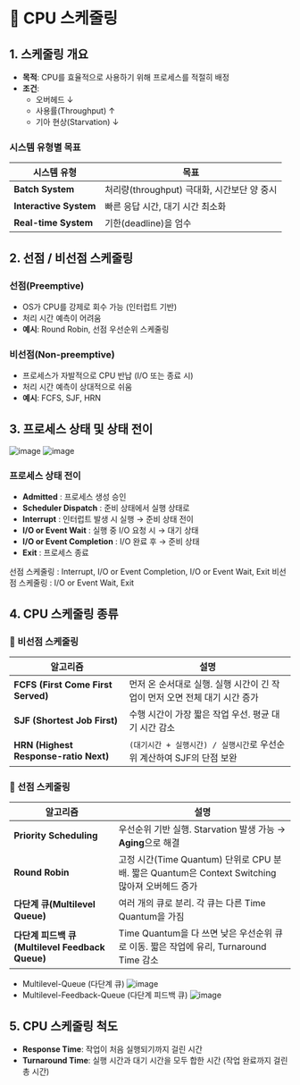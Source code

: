 
# 📌 CPU 스케줄링


## 1. 스케줄링 개요

- **목적**: CPU를 효율적으로 사용하기 위해 프로세스를 적절히 배정
- **조건**:  
  - 오버헤드 ↓  
  - 사용률(Throughput) ↑  
  - 기아 현상(Starvation) ↓  

### 시스템 유형별 목표

| 시스템 유형         | 목표                                      |
|--------------------|-------------------------------------------|
| **Batch System**   | 처리량(throughput) 극대화, 시간보단 양 중시 |
| **Interactive System** | 빠른 응답 시간, 대기 시간 최소화             |
| **Real-time System**  | 기한(deadline)을 엄수                       |


## 2. 선점 / 비선점 스케줄링

### 선점(Preemptive)

- OS가 CPU를 강제로 회수 가능 (인터럽트 기반)
- 처리 시간 예측이 어려움
- **예시**: Round Robin, 선점 우선순위 스케줄링

### 비선점(Non-preemptive)

- 프로세스가 자발적으로 CPU 반납 (I/O 또는 종료 시)
- 처리 시간 예측이 상대적으로 쉬움
- **예시**: FCFS, SJF, HRN


## 3. 프로세스 상태 및 상태 전이
![image](https://github.com/user-attachments/assets/4adaf12e-7858-4d2f-bd78-9a15e1d7f72e)
![image](https://github.com/user-attachments/assets/14a203b1-f7a6-4454-8243-314a12270374)


### 프로세스 상태 전이

- **Admitted** : 프로세스 생성 승인
- **Scheduler Dispatch** : 준비 상태에서 실행 상태로
- **Interrupt** : 인터럽트 발생 시 실행 → 준비 상태 전이
- **I/O or Event Wait** : 실행 중 I/O 요청 시 → 대기 상태
- **I/O or Event Completion** : I/O 완료 후 → 준비 상태
- **Exit** : 프로세스 종료

선점 스케줄링 : Interrupt, I/O or Event Completion, I/O or Event Wait, Exit
비선점 스케줄링 : I/O or Event Wait, Exit


## 4. CPU 스케줄링 종류

### 📌 비선점 스케줄링

| 알고리즘 | 설명 |
|----------|------|
| **FCFS (First Come First Served)** | 먼저 온 순서대로 실행. 실행 시간이 긴 작업이 먼저 오면 전체 대기 시간 증가 |
| **SJF (Shortest Job First)** | 수행 시간이 가장 짧은 작업 우선. 평균 대기 시간 감소 |
| **HRN (Highest Response-ratio Next)** | `(대기시간 + 실행시간) / 실행시간`로 우선순위 계산하여 SJF의 단점 보완 |

### 📌 선점 스케줄링

| 알고리즘 | 설명 |
|----------|------|
| **Priority Scheduling** | 우선순위 기반 실행. Starvation 발생 가능 → **Aging**으로 해결 |
| **Round Robin** | 고정 시간(Time Quantum) 단위로 CPU 분배. 짧은 Quantum은 Context Switching 많아져 오버헤드 증가 |
| **다단계 큐(Multilevel Queue)** | 여러 개의 큐로 분리. 각 큐는 다른 Time Quantum을 가짐 |
| **다단계 피드백 큐(Multilevel Feedback Queue)** | Time Quantum을 다 쓰면 낮은 우선순위 큐로 이동. 짧은 작업에 유리, Turnaround Time 감소 |
- Multilevel-Queue (다단계 큐)
![image](https://github.com/user-attachments/assets/aa58b282-3245-4e5b-b5fe-d10f12285250)
- Multilevel-Feedback-Queue (다단계 피드백 큐)
![image](https://github.com/user-attachments/assets/17bab2e8-f302-4098-ae73-e85466b98a63)



## 5. CPU 스케줄링 척도
- **Response Time**: 작업이 처음 실행되기까지 걸린 시간
- **Turnaround Time**: 실행 시간과 대기 시간을 모두 합한 시간 (작업 완료까지 걸린 총 시간)
